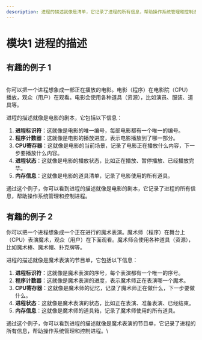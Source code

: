 ```yaml
---
description: 进程的描述就像是清单，它记录了进程的所有信息，帮助操作系统管理和控制进程
---
```


# 模块1 进程的描述

## 有趣的例子 1

\
你可以把一个进程想象成一部正在播放的电影。电影（程序）在电影院（CPU）播放，观众（用户）在观看。电影会使用各种道具（资源），比如演员、服装、道具等。

进程的描述就像是电影的剧本，它包括以下信息：

1. **进程标识符**：这就像是电影的唯一编号，每部电影都有一个唯一的编号。
2. **程序计数器**：这就像是电影的播放进度，表示电影播放到了哪一部分。
3. **CPU寄存器**：这就像是电影的当前场景，记录了电影正在播放什么内容，下一步要播放什么内容。
4. **进程状态**：这就像是电影的播放状态，比如正在播放、暂停播放、已经播放完毕。
5. **内存信息**：这就像是电影的道具清单，记录了电影使用的所有道具。

通过这个例子，你可以看到进程的描述就像是电影的剧本，它记录了进程的所有信息，帮助操作系统管理和控制进程。



## 有趣的例子 2

你可以把一个进程想象成一个正在进行的魔术表演。魔术师（程序）在舞台上（CPU）表演魔术，观众（用户）在下面观看。魔术师会使用各种道具（资源），比如魔术棒、魔术帽、扑克牌等。

进程的描述就像是魔术表演的节目单，它包括以下信息：

1. **进程标识符**：这就像是魔术表演的序号，每个表演都有一个唯一的序号。
2. **程序计数器**：这就像是魔术表演的进度，表示魔术师正在表演哪一个魔术。
3. **CPU寄存器**：这就像是魔术师的记忆，记录了魔术师正在做什么，下一步要做什么。
4. **进程状态**：这就像是魔术表演的状态，比如正在表演、准备表演、已经结束。
5. **内存信息**：这就像是魔术师的道具箱，记录了魔术师使用的所有道具。

通过这个例子，你可以看到进程的描述就像是魔术表演的节目单，它记录了进程的所有信息，帮助操作系统管理和控制进程。\


##
